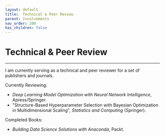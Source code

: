 ```yaml
---
layout: default
title:  Technical & Peer Review
parent: Involvements
nav_order: 200
has_children: false
---
```


# Technical & Peer Review

---

I am currently serving as a technical and peer reviewer for a set of publishers and journals.

Currently Reviewing:
- *Deep Learning Model Optimization with Neural Network Intelligence*, Apress/Springer.
- "Structure-Based Hyperparameter Selection with Bayesian Optimization in Multidimensional Scaling", *Statistics and Computing* (Springer).

Completed Books:
- *Building Data Science Solutions with Anaconda*, Packt.


 


